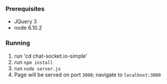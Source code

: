 
### Prerequisites
- JQuery 3
- node 6.10.2

### Running
1. run 'cd chat-socket.io-simple'
2. run `npm install`
3. run `node server.js`
4. Page will be served on port `3000`; navigate to `localhost:3000`
